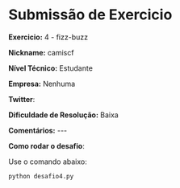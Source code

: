 # Submissão de Exercicio

**Exercicio:** 4 - fizz-buzz

**Nickname:** camiscf

**Nível Técnico:** Estudante

**Empresa:** Nenhuma

**Twitter**: 

**Dificuldade de Resolução:** Baixa

**Comentários:** ---

**Como rodar o desafio**:

Use o comando abaixo:

```bash
python desafio4.py
```
